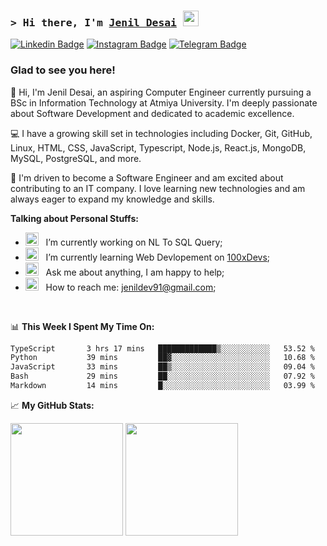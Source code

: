 ### <samp>&gt; Hi there, I'm <a href="https://github.com/Jenil-Desai" target="_blank">Jenil Desai</a> <img src="https://media.giphy.com/media/hvRJCLFzcasrR4ia7z/giphy.gif" width="25"> </samp>

[![Linkedin Badge](https://img.shields.io/badge/-LinkedIn-0e76a8?style=flat-square&logo=Linkedin&logoColor=white)](https://linkedin.com/in/desaijenil)
[![Instagram Badge](https://img.shields.io/badge/-Instagram-e4405f?style=flat-square&logo=Instagram&logoColor=white)](https://instagram.com/jenxl_09/)
[![Telegram Badge](https://img.shields.io/badge/-Telegram-0088cc?style=flat-square&logo=Telegram&logoColor=white)](https://t.me/jenxl_09)

### Glad to see you here!

👋 Hi, I'm Jenil Desai, an aspiring Computer Engineer currently pursuing a BSc in Information Technology at Atmiya University. I'm deeply passionate about Software Development and dedicated to academic excellence.

💻 I have a growing skill set in technologies including Docker, Git, GitHub, Linux, HTML, CSS, JavaScript, Typescript, Node.js, React.js, MongoDB, MySQL, PostgreSQL, and more.

🚀 I'm driven to become a Software Engineer and am excited about contributing to an IT company. I love learning new technologies and am always eager to expand my knowledge and skills.

**Talking about Personal Stuffs:**

- <img src="https://github.com/Gapur/Gapur/blob/main/assets/developer.gif?raw=true" width="21" />&nbsp;&nbsp; I’m currently working on NL To SQL Query;
- <img src="https://github.com/Gapur/Gapur/blob/main/assets/lightning.gif?raw=true" width="21" />&nbsp;&nbsp; I’m currently learning Web Devlopement on [100xDevs](https://app.100xdevs.com/);
- <img src="https://github.com/Gapur/Gapur/blob/main/assets/message.gif?raw=true" width="21" />&nbsp;&nbsp; Ask me about anything, I am happy to help;
- <img src="https://github.com/Gapur/Gapur/blob/main/assets/letterbox.gif?raw=true" width="21" />&nbsp;&nbsp; How to reach me: jenildev91@gmail.com;

</br>

📊 **This Week I Spent My Time On:**

<!--START_SECTION:waka-->

```txt
TypeScript       3 hrs 17 mins   █████████████▒░░░░░░░░░░░   53.52 %
Python           39 mins         ██▓░░░░░░░░░░░░░░░░░░░░░░   10.68 %
JavaScript       33 mins         ██▒░░░░░░░░░░░░░░░░░░░░░░   09.04 %
Bash             29 mins         ██░░░░░░░░░░░░░░░░░░░░░░░   07.92 %
Markdown         14 mins         █░░░░░░░░░░░░░░░░░░░░░░░░   03.99 %
```

<!--END_SECTION:waka-->

📈 **My GitHub Stats:**

<p>
  <img height="180em" src="https://github-readme-stats.vercel.app/api?username=Jenil-Desai&show_icons=true&hide_border=true&&count_private=true&include_all_commits=true" />
  <img height="180em" src="https://github-readme-stats.vercel.app/api/top-langs/?username=Jenil-Desai&exclude_repo=KNN-Image-Classification&show_icons=true&hide_border=true&layout=compact&langs_count=8"/>
</p>

